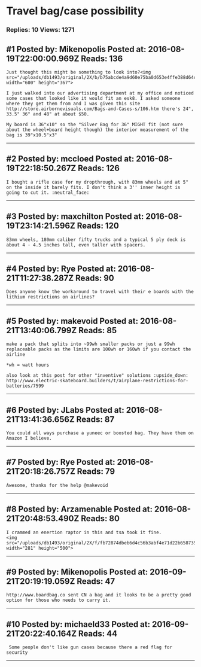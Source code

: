 # Travel bag/case possibility

### Replies: 10 Views: 1271

## \#1 Posted by: Mikenopolis Posted at: 2016-08-19T22:00:00.969Z Reads: 136

```
Just thought this might be something to look into?<img src="/uploads/db1493/original/2X/b/b75abcde4a9d60e75ba0d653e4ffe388d64c0652.jpg" width="600" height="367">

I just walked into our advertising department at my office and noticed some cases that looked like it would fit an esk8. I asked someone where they get them from and I was given this site http://store.airbornevisuals.com/Bags-and-Cases-s/106.htm there's 24", 33.5" 36" and 48" at about $50.

My board is 36"x10" so the "Silver Bag for 36" MIGHT fit (not sure about the wheel+board height though) the interior measurement of the bag is 39"x10.5"x3"
```

---
## \#2 Posted by: mccloed Posted at: 2016-08-19T22:18:50.267Z Reads: 126

```
I bought a rifle case for my dropthrough, with 83mm wheels and at 5" on the inside it barely fits. I don't think a 3'' inner height is going to cut it. :neutral_face:
```

---
## \#3 Posted by: maxchilton Posted at: 2016-08-19T23:14:21.596Z Reads: 120

```
83mm wheels, 180mm caliber fifty trucks and a typical 5 ply deck is about 4 - 4.5 inches tall, even taller with spacers.
```

---
## \#4 Posted by: Rye Posted at: 2016-08-21T11:27:38.287Z Reads: 90

```
Does anyone know the workaround to travel with their e boards with the lithium restrictions on airlines?
```

---
## \#5 Posted by: makevoid Posted at: 2016-08-21T13:40:06.799Z Reads: 85

```
make a pack that splits into ~99wh smaller packs or just a 99wh replaceable packs as the limits are 100wh or 160wh if you contact the airline 

*wh = watt hours

also look at this post for other "inventive" solutions :upside_down: http://www.electric-skateboard.builders/t/airplane-restrictions-for-batteries/7599
```

---
## \#6 Posted by: JLabs Posted at: 2016-08-21T13:41:36.656Z Reads: 87

```
You could all ways purchase a yuneec or boosted bag. They have them on Amazon I believe.
```

---
## \#7 Posted by: Rye Posted at: 2016-08-21T20:18:26.757Z Reads: 79

```
Awesome, thanks for the help @makevoid
```

---
## \#8 Posted by: Arzamenable Posted at: 2016-08-21T20:48:53.490Z Reads: 80

```
I crammed an enertion raptor in this and tsa took it fine. 
<img src="/uploads/db1493/original/2X/f/fb72874dbeb6d4c56b3abf4e71d22b658735c53f.png" width="281" height="500">
```

---
## \#9 Posted by: Mikenopolis Posted at: 2016-09-21T20:19:19.059Z Reads: 47

```
http://www.boardbag.co sent CN a bag and it looks to be a pretty good option for those who needs to carry it.
```

---
## \#10 Posted by: michaeld33 Posted at: 2016-09-21T20:22:40.164Z Reads: 44

```
 Some people don't like gun cases because there a red flag for security
```

---
